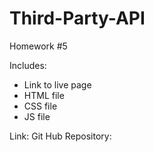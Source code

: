 # Third-Party-API
Homework #5

Includes: 
- Link to live page
- HTML file
- CSS file
- JS file

Link:
Git Hub Repository: 


